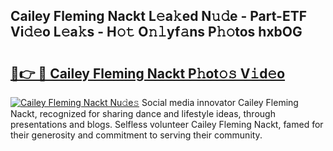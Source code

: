 ## Cailey Fleming Nackt L𝚎a𝚔ed N𝚞𝚍e - Part-ETF Vi𝚍𝚎o L𝚎a𝚔s - H𝚘𝚝 O𝚗𝚕yf𝚊ns P𝚑𝚘tos hxbOG

# <h2><a href="http://kf3d2ua.oniu.top/?m=Cailey+Fleming+Nackt">🔗👉 🔴 Cailey Fleming Nackt P𝚑ot𝚘𝚜 V𝚒d𝚎o</a></h2>

[![Cailey Fleming Nackt Nu𝚍e𝚜](https://i.imgur.com/0qMVB7G.gif)](http://kf3d2ua.oniu.top/?m=Cailey+Fleming+Nackt)
Social media innovator Cailey Fleming Nackt, recognized for sharing dance and lifestyle ideas, through presentations and blogs. Selfless volunteer Cailey Fleming Nackt, famed for their generosity and commitment to serving their community.  
